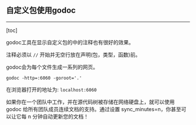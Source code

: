 ## 自定义包使用godoc

---

[toc]

godoc工具在显示自定义包的中的注释也有很好的效果。

注释必须以 `//` 开始并无空行放在声明(包，类型，函数)前。

godoc会为每个文件生成一系列的网页。

```shell
godoc -http=:6060 -goroot='.'
```

在浏览器打开的地址为: `localhost:6060`

如果你在一个团队中工作，并在源代码树被存储在网络硬盘上，就可以使用 godoc 给所有团队成员连续文档的支持。通过设置 sync_minutes=n，你甚至可以让它每 n 分钟自动更新您的文档！